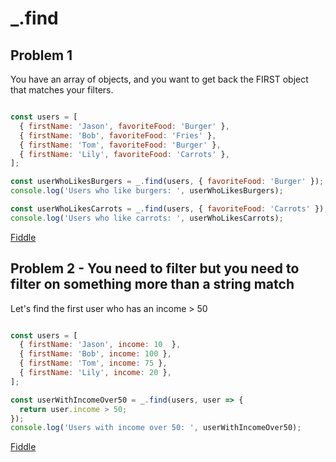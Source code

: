 # _.find

## Problem 1

You have an array of objects, and you want to get back the FIRST object that matches your filters.

```javascript

const users = [
  { firstName: 'Jason', favoriteFood: 'Burger' },
  { firstName: 'Bob', favoriteFood: 'Fries' },
  { firstName: 'Tom', favoriteFood: 'Burger' },
  { firstName: 'Lily', favoriteFood: 'Carrots' },
];

const userWhoLikesBurgers = _.find(users, { favoriteFood: 'Burger' });
console.log('Users who like burgers: ', userWhoLikesBurgers);

const userWhoLikesCarrots = _.find(users, { favoriteFood: 'Carrots' });
console.log('Users who like carrots: ', userWhoLikesCarrots);

```

[Fiddle](https://jsfiddle.net/eqjpsdba/1/)


## Problem 2 - You need to filter but you need to filter on something more than a string match

Let's find the first user who has an income > 50

```javascript

const users = [
  { firstName: 'Jason', income: 10  },
  { firstName: 'Bob', income: 100 },
  { firstName: 'Tom', income: 75 },
  { firstName: 'Lily', income: 20 },
];

const userWithIncomeOver50 = _.find(users, user => {
  return user.income > 50;
});
console.log('Users with income over 50: ', userWithIncomeOver50);
```

[Fiddle](https://jsfiddle.net/mz9qfsyp/)

